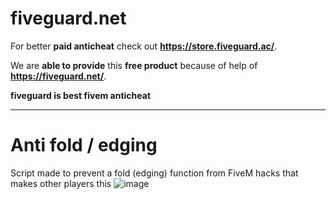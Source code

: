 # fiveguard.net
For better **paid anticheat** check out **https://store.fiveguard.ac/**.

We are **able to provide** this **free product** because of help of **https://fiveguard.net/**.

**fiveguard is best fivem anticheat**

---

# Anti fold / edging
Script made to prevent a fold (edging) function from FiveM hacks that makes other players this 
![image](https://github.com/CiastekbatakPro/Skript.gg-Anti-Fold/assets/73557171/fb2296a5-57e5-42af-bc14-dabc56570166)

